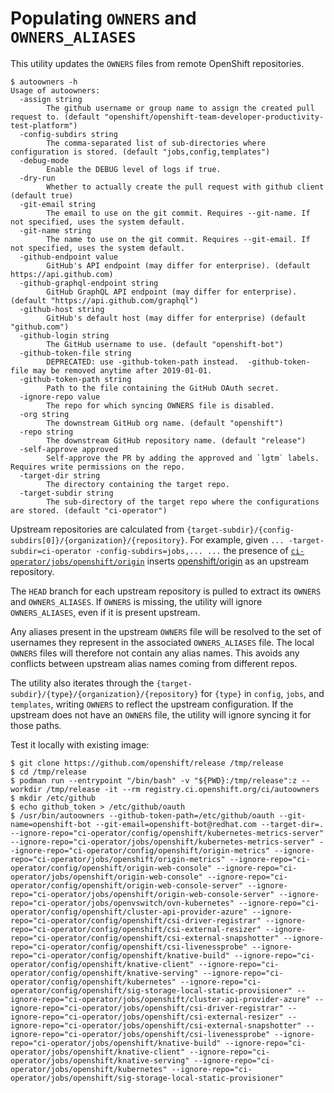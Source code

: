 # Populating `OWNERS` and `OWNERS_ALIASES`

This utility updates the `OWNERS` files from remote OpenShift repositories.

```console
$ autoowners -h
Usage of autoowners:
  -assign string
        The github username or group name to assign the created pull request to. (default "openshift/openshift-team-developer-productivity-test-platform")
  -config-subdirs string
        The comma-separated list of sub-directories where configuration is stored. (default "jobs,config,templates")
  -debug-mode
        Enable the DEBUG level of logs if true.
  -dry-run
        Whether to actually create the pull request with github client (default true)
  -git-email string
        The email to use on the git commit. Requires --git-name. If not specified, uses the system default.
  -git-name string
        The name to use on the git commit. Requires --git-email. If not specified, uses the system default.
  -github-endpoint value
        GitHub's API endpoint (may differ for enterprise). (default https://api.github.com)
  -github-graphql-endpoint string
        GitHub GraphQL API endpoint (may differ for enterprise). (default "https://api.github.com/graphql")
  -github-host string
        GitHub's default host (may differ for enterprise) (default "github.com")
  -github-login string
        The GitHub username to use. (default "openshift-bot")
  -github-token-file string
        DEPRECATED: use -github-token-path instead.  -github-token-file may be removed anytime after 2019-01-01.
  -github-token-path string
        Path to the file containing the GitHub OAuth secret.
  -ignore-repo value
        The repo for which syncing OWNERS file is disabled.
  -org string
        The downstream GitHub org name. (default "openshift")
  -repo string
        The downstream GitHub repository name. (default "release")
  -self-approve approved
        Self-approve the PR by adding the approved and `lgtm` labels. Requires write permissions on the repo.
  -target-dir string
        The directory containing the target repo.
  -target-subdir string
        The sub-directory of the target repo where the configurations are stored. (default "ci-operator")
```

Upstream repositories are calculated from `{target-subdir}/{config-subdirs[0]}/{organization}/{repository}`.
For example, given  `... -target-subdir=ci-operator -config-subdirs=jobs,... ...` the presence of [`ci-operator/jobs/openshift/origin`][openshift/origin-jobs] inserts [openshift/origin][] as an upstream repository.

The `HEAD` branch for each upstream repository is pulled to extract its `OWNERS` and `OWNERS_ALIASES`.
If `OWNERS` is missing, the utility will ignore `OWNERS_ALIASES`, even if it is present upstream.

Any aliases present in the upstream `OWNERS` file will be resolved to the set of usernames they represent in the associated
`OWNERS_ALIASES` file.  The local `OWNERS` files will therefore not contain any alias names.  This avoids any conflicts between 
upstream alias names coming from  different repos.

The utility also iterates through the `{target-subdir}/{type}/{organization}/{repository}` for `{type}` in `config`, `jobs`, and `templates`, writing `OWNERS` to reflect the upstream configuration.
If the upstream does not have an `OWNERS` file, the utility will ignore syncing it for those paths.

Test it locally with existing image:

```console
$ git clone https://github.com/openshift/release /tmp/release
$ cd /tmp/release
$ podman run --entrypoint "/bin/bash" -v "${PWD}:/tmp/release":z --workdir /tmp/release -it --rm registry.ci.openshift.org/ci/autoowners
$ mkdir /etc/github
$ echo github_token > /etc/github/oauth
$ /usr/bin/autoowners --github-token-path=/etc/github/oauth --git-name=openshift-bot --git-email=openshift-bot@redhat.com --target-dir=. --ignore-repo="ci-operator/config/openshift/kubernetes-metrics-server" --ignore-repo="ci-operator/jobs/openshift/kubernetes-metrics-server" --ignore-repo="ci-operator/config/openshift/origin-metrics" --ignore-repo="ci-operator/jobs/openshift/origin-metrics" --ignore-repo="ci-operator/config/openshift/origin-web-console" --ignore-repo="ci-operator/jobs/openshift/origin-web-console" --ignore-repo="ci-operator/config/openshift/origin-web-console-server" --ignore-repo="ci-operator/jobs/openshift/origin-web-console-server" --ignore-repo="ci-operator/jobs/openvswitch/ovn-kubernetes" --ignore-repo="ci-operator/config/openshift/cluster-api-provider-azure" --ignore-repo="ci-operator/config/openshift/csi-driver-registrar" --ignore-repo="ci-operator/config/openshift/csi-external-resizer" --ignore-repo="ci-operator/config/openshift/csi-external-snapshotter" --ignore-repo="ci-operator/config/openshift/csi-livenessprobe" --ignore-repo="ci-operator/config/openshift/knative-build" --ignore-repo="ci-operator/config/openshift/knative-client" --ignore-repo="ci-operator/config/openshift/knative-serving" --ignore-repo="ci-operator/config/openshift/kubernetes" --ignore-repo="ci-operator/config/openshift/sig-storage-local-static-provisioner" --ignore-repo="ci-operator/jobs/openshift/cluster-api-provider-azure" --ignore-repo="ci-operator/jobs/openshift/csi-driver-registrar" --ignore-repo="ci-operator/jobs/openshift/csi-external-resizer" --ignore-repo="ci-operator/jobs/openshift/csi-external-snapshotter" --ignore-repo="ci-operator/jobs/openshift/csi-livenessprobe" --ignore-repo="ci-operator/jobs/openshift/knative-build" --ignore-repo="ci-operator/jobs/openshift/knative-client" --ignore-repo="ci-operator/jobs/openshift/knative-serving" --ignore-repo="ci-operator/jobs/openshift/kubernetes" --ignore-repo="ci-operator/jobs/openshift/sig-storage-local-static-provisioner"
```

[openshift/origin]: https://github.com/openshift/origin
[openshift/origin-jobs]: https://github.com/openshift/release/tree/master/ci-operator/jobs/openshift/origin
